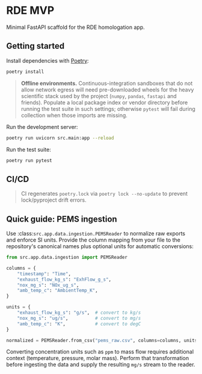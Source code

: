 # RDE MVP

Minimal FastAPI scaffold for the RDE homologation app.

## Getting started

Install dependencies with [Poetry](https://python-poetry.org/):

```bash
poetry install
```

> **Offline environments.** Continuous-integration sandboxes that do not allow
> network egress will need pre-downloaded wheels for the heavy scientific stack
> used by the project (``numpy``, ``pandas``, ``fastapi`` and friends). Populate a
> local package index or vendor directory before running the test suite in such
> settings; otherwise `pytest` will fail during collection when those imports are
> missing.

Run the development server:

```bash
poetry run uvicorn src.main:app --reload
```

Run the test suite:

```bash
poetry run pytest
```

## CI/CD

> CI regenerates `poetry.lock` via `poetry lock --no-update` to prevent lock/pyproject drift errors.

## Quick guide: PEMS ingestion

Use :class:`src.app.data.ingestion.PEMSReader` to normalize raw exports and
enforce SI units. Provide the column mapping from your file to the repository's
canonical names plus optional units for automatic conversions:

```python
from src.app.data.ingestion import PEMSReader

columns = {
    "timestamp": "Time",
    "exhaust_flow_kg_s": "ExhFlow_g_s",
    "nox_mg_s": "NOx_ug_s",
    "amb_temp_c": "AmbientTemp_K",
}

units = {
    "exhaust_flow_kg_s": "g/s",  # convert to kg/s
    "nox_mg_s": "ug/s",          # convert to mg/s
    "amb_temp_c": "K",           # convert to degC
}

normalized = PEMSReader.from_csv("pems_raw.csv", columns=columns, units=units)
```

Converting concentration units such as ``ppm`` to mass flow requires additional
context (temperature, pressure, molar mass). Perform that transformation before
ingesting the data and supply the resulting ``mg/s`` stream to the reader.

